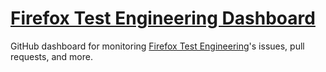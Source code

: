 # [Firefox Test Engineering Dashboard](https://mozilla.github.io/mozilla/mozwebqa-dashboard)

GitHub dashboard for monitoring [Firefox Test Engineering](https://wiki.mozilla.org/TestEngineering)'s issues, pull requests, and more.
